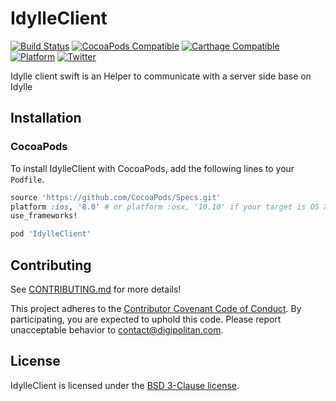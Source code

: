 IdylleClient
=================================

[![Build Status](https://travis-ci.org/Digipolitan/idylle-client-swift.svg?branch=master)](https://travis-ci.org/Digipolitan/idylle-client-swift)
[![CocoaPods Compatible](https://img.shields.io/cocoapods/v/IdylleClient.svg)](https://img.shields.io/cocoapods/v/IdylleClient.svg)
[![Carthage Compatible](https://img.shields.io/badge/Carthage-compatible-4BC51D.svg?style=flat)](https://github.com/Carthage/Carthage)
[![Platform](https://img.shields.io/cocoapods/p/DGDependencyInjector.svg?style=flat)](http://cocoadocs.org/docsets/IdylleClient)
[![Twitter](https://img.shields.io/badge/twitter-@Digipolitan-blue.svg?style=flat)](http://twitter.com/Digipolitan)

Idylle client swift is an Helper to communicate with a server side base on Idylle

## Installation

### CocoaPods

To install IdylleClient with CocoaPods, add the following lines to your `Podfile`.

```ruby
source 'https://github.com/CocoaPods/Specs.git'
platform :ios, '8.0' # or platform :osx, '10.10' if your target is OS X.
use_frameworks!

pod 'IdylleClient'
```

## Contributing

See [CONTRIBUTING.md](CONTRIBUTING.md) for more details!

This project adheres to the [Contributor Covenant Code of Conduct](CODE_OF_CONDUCT.md).
By participating, you are expected to uphold this code. Please report
unacceptable behavior to [contact@digipolitan.com](mailto:contact@digipolitan.com).

## License

IdylleClient is licensed under the [BSD 3-Clause license](LICENSE).
